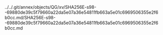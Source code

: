 ../../.git/annex/objects/QG/xv/SHA256E-s98--69880de39c5f79660a22da5e07a36e54811fb663a5e01c6969506355e2f6b0cc.md/SHA256E-s98--69880de39c5f79660a22da5e07a36e54811fb663a5e01c6969506355e2f6b0cc.md